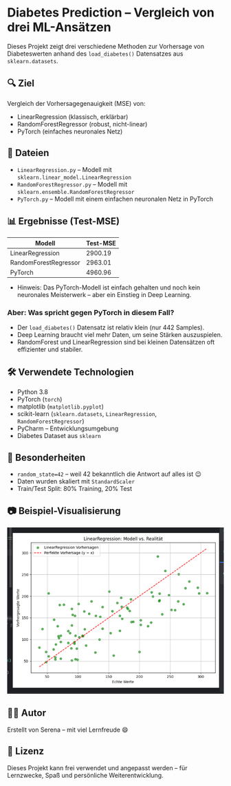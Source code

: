 # Diabetes Prediction – Vergleich von drei ML-Ansätzen

Dieses Projekt zeigt drei verschiedene Methoden zur Vorhersage von Diabeteswerten anhand des `load_diabetes()` Datensatzes aus `sklearn.datasets`.

## 🔍 Ziel

Vergleich der Vorhersagegenauigkeit (MSE) von:
- LinearRegression (klassisch, erklärbar)
- RandomForestRegressor (robust, nicht-linear)
- PyTorch (einfaches neuronales Netz)

## 📂 Dateien

- `LinearRegression.py` – Modell mit `sklearn.linear_model.LinearRegression`
- `RandomForestRegressor.py` – Modell mit `sklearn.ensemble.RandomForestRegressor`
- `PyTorch.py` – Modell mit einem einfachen neuronalen Netz in PyTorch

## 📊 Ergebnisse (Test-MSE)

| Modell                 | Test-MSE   |
|------------------------|------------|
| LinearRegression       | 2900.19    |
| RandomForestRegressor  | 2963.01    |
| PyTorch                | 4960.96    |

- Hinweis: Das PyTorch-Modell ist einfach gehalten und noch kein neuronales Meisterwerk – aber ein Einstieg in Deep Learning.

### Aber: Was spricht gegen PyTorch in diesem Fall?

- Der `load_diabetes()` Datensatz ist relativ klein (nur 442 Samples).
- Deep Learning braucht viel mehr Daten, um seine Stärken auszuspielen.
- RandomForest und LinearRegression sind bei kleinen Datensätzen oft effizienter und stabiler.

## 🛠️ Verwendete Technologien

- Python 3.8  
- PyTorch (`torch`)  
- matplotlib (`matplotlib.pyplot`)  
- scikit-learn (`sklearn.datasets`, `LinearRegression`, `RandomForestRegressor`)  
- PyCharm – Entwicklungsumgebung  
- Diabetes Dataset aus `sklearn`

## 🧪 Besonderheiten

- `random_state=42` – weil 42 bekanntlich die Antwort auf alles ist 😉
- Daten wurden skaliert mit `StandardScaler`
- Train/Test Split: 80% Training, 20% Test

## 📷 Beispiel-Visualisierung

![Diagramm der Vorhersagen mit LinearRegression](screenshot.png)

## 👩‍💻 Autor

Erstellt von Serena – mit viel Lernfreude 😄

## 📄 Lizenz

Dieses Projekt kann frei verwendet und angepasst werden – für Lernzwecke, Spaß und persönliche Weiterentwicklung.
